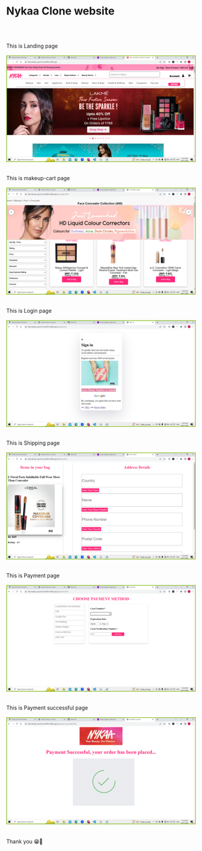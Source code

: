 # Nykaa Clone website
<br>
<br>

This is Landing page
<br/>
<br/>
![image](./readme_images/s6.png)
<br>
<br>


This is makeup-cart  page
<br/>
<br/>
![image](./readme_images/s2.png)
<br>
<br>


This is Login page
<br/>
<br/>
![image](./readme_images/s1.png)
<br>
<br>

This is Shipping page
<br/>
<br/>
![image](./readme_images/s3.png)
<br>
<br>


This is Payment page
<br/>
<br/>
![image](./readme_images/s4.png)
<br>
<br>

This is Payment successful page
<br/>
<br/>
![image](./readme_images/s5.png)
<br>
<br>
<br>
Thank you 😁🙌


